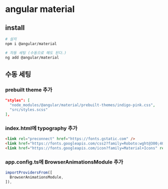 # angular material

## install

```sh
# 설치
npm i @angular/material

# 자동 세팅 (수동으로 해도 된다.)
ng add @angular/material
```

## 수동 세팅

### prebuilt theme 추가

```json
"styles": [
  "node_modules/@angular/material/prebuilt-themes/indigo-pink.css",
  "src/styles.scss"
],
```

### index.html에 typography 추가

```html
<link rel="preconnect" href="https://fonts.gstatic.com" />
<link href="https://fonts.googleapis.com/css2?family=Roboto:wght@300;400;500&display=swap" rel="stylesheet" />
<link href="https://fonts.googleapis.com/icon?family=Material+Icons" rel="stylesheet" />
```

### app.config.ts에 BrowserAnimationsModule 추가

```ts
importProvidersFrom([
  BrowserAnimationsModule,
]),
```

